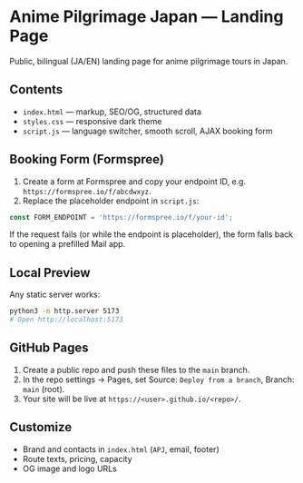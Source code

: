 # Anime Pilgrimage Japan — Landing Page

Public, bilingual (JA/EN) landing page for anime pilgrimage tours in Japan.

## Contents

- `index.html` — markup, SEO/OG, structured data
- `styles.css` — responsive dark theme
- `script.js` — language switcher, smooth scroll, AJAX booking form

## Booking Form (Formspree)

1) Create a form at Formspree and copy your endpoint ID, e.g. `https://formspree.io/f/abcdwxyz`.
2) Replace the placeholder endpoint in `script.js`:

```js
const FORM_ENDPOINT = 'https://formspree.io/f/your-id';
```

If the request fails (or while the endpoint is placeholder), the form falls back to opening a prefilled Mail app.

## Local Preview

Any static server works:

```bash
python3 -m http.server 5173
# Open http://localhost:5173
```

## GitHub Pages

1) Create a public repo and push these files to the `main` branch.
2) In the repo settings → Pages, set Source: `Deploy from a branch`, Branch: `main` (root).
3) Your site will be live at `https://<user>.github.io/<repo>/`.

## Customize

- Brand and contacts in `index.html` (`APJ`, email, footer)
- Route texts, pricing, capacity
- OG image and logo URLs

